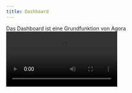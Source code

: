 ```yaml
---
title: Dashboard
---
```


Das Dashboard ist eine Grundfunktion von Agora
![](jakobschumacher.github.io/Agora_Schulung/videos/Agora_Videos_Grundfunktionen_01.mp4)
